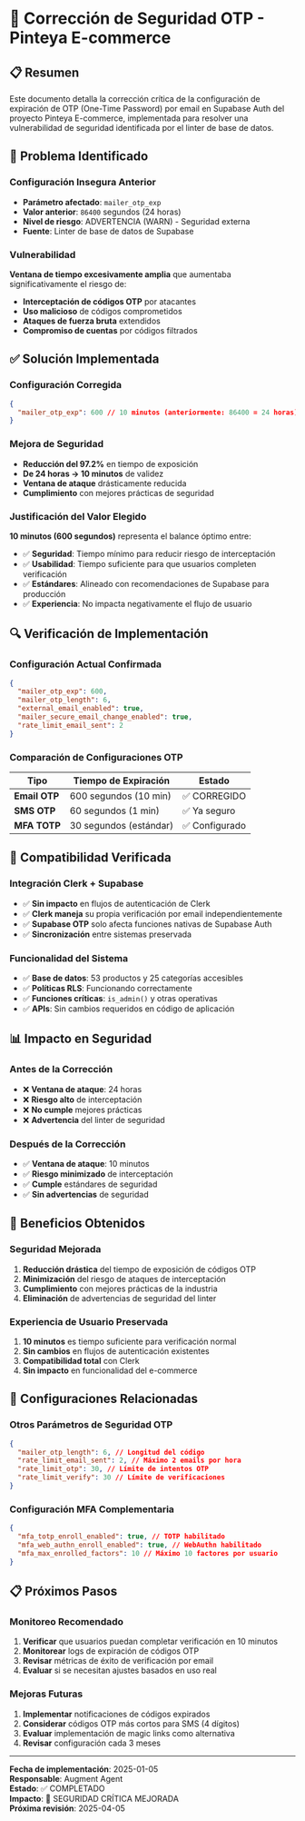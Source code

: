 # 📧 Corrección de Seguridad OTP - Pinteya E-commerce

## 📋 Resumen

Este documento detalla la corrección crítica de la configuración de expiración de OTP (One-Time Password) por email en Supabase Auth del proyecto Pinteya E-commerce, implementada para resolver una vulnerabilidad de seguridad identificada por el linter de base de datos.

## 🚨 Problema Identificado

### Configuración Insegura Anterior

- **Parámetro afectado**: `mailer_otp_exp`
- **Valor anterior**: `86400` segundos (24 horas)
- **Nivel de riesgo**: ADVERTENCIA (WARN) - Seguridad externa
- **Fuente**: Linter de base de datos de Supabase

### Vulnerabilidad

**Ventana de tiempo excesivamente amplia** que aumentaba significativamente el riesgo de:

- **Interceptación de códigos OTP** por atacantes
- **Uso malicioso** de códigos comprometidos
- **Ataques de fuerza bruta** extendidos
- **Compromiso de cuentas** por códigos filtrados

## ✅ Solución Implementada

### Configuración Corregida

```json
{
  "mailer_otp_exp": 600 // 10 minutos (anteriormente: 86400 = 24 horas)
}
```

### Mejora de Seguridad

- **Reducción del 97.2%** en tiempo de exposición
- **De 24 horas → 10 minutos** de validez
- **Ventana de ataque** drásticamente reducida
- **Cumplimiento** con mejores prácticas de seguridad

### Justificación del Valor Elegido

**10 minutos (600 segundos)** representa el balance óptimo entre:

- ✅ **Seguridad**: Tiempo mínimo para reducir riesgo de interceptación
- ✅ **Usabilidad**: Tiempo suficiente para que usuarios completen verificación
- ✅ **Estándares**: Alineado con recomendaciones de Supabase para producción
- ✅ **Experiencia**: No impacta negativamente el flujo de usuario

## 🔍 Verificación de Implementación

### Configuración Actual Confirmada

```json
{
  "mailer_otp_exp": 600,
  "mailer_otp_length": 6,
  "external_email_enabled": true,
  "mailer_secure_email_change_enabled": true,
  "rate_limit_email_sent": 2
}
```

### Comparación de Configuraciones OTP

| Tipo          | Tiempo de Expiración   | Estado         |
| ------------- | ---------------------- | -------------- |
| **Email OTP** | 600 segundos (10 min)  | ✅ CORREGIDO   |
| **SMS OTP**   | 60 segundos (1 min)    | ✅ Ya seguro   |
| **MFA TOTP**  | 30 segundos (estándar) | ✅ Configurado |

## 🔧 Compatibilidad Verificada

### Integración Clerk + Supabase

- ✅ **Sin impacto** en flujos de autenticación de Clerk
- ✅ **Clerk maneja** su propia verificación por email independientemente
- ✅ **Supabase OTP** solo afecta funciones nativas de Supabase Auth
- ✅ **Sincronización** entre sistemas preservada

### Funcionalidad del Sistema

- ✅ **Base de datos**: 53 productos y 25 categorías accesibles
- ✅ **Políticas RLS**: Funcionando correctamente
- ✅ **Funciones críticas**: `is_admin()` y otras operativas
- ✅ **APIs**: Sin cambios requeridos en código de aplicación

## 📊 Impacto en Seguridad

### Antes de la Corrección

- ❌ **Ventana de ataque**: 24 horas
- ❌ **Riesgo alto** de interceptación
- ❌ **No cumple** mejores prácticas
- ❌ **Advertencia** del linter de seguridad

### Después de la Corrección

- ✅ **Ventana de ataque**: 10 minutos
- ✅ **Riesgo minimizado** de interceptación
- ✅ **Cumple** estándares de seguridad
- ✅ **Sin advertencias** de seguridad

## 🎯 Beneficios Obtenidos

### Seguridad Mejorada

1. **Reducción drástica** del tiempo de exposición de códigos OTP
2. **Minimización** del riesgo de ataques de interceptación
3. **Cumplimiento** con mejores prácticas de la industria
4. **Eliminación** de advertencias de seguridad del linter

### Experiencia de Usuario Preservada

1. **10 minutos** es tiempo suficiente para verificación normal
2. **Sin cambios** en flujos de autenticación existentes
3. **Compatibilidad total** con Clerk
4. **Sin impacto** en funcionalidad del e-commerce

## 🔧 Configuraciones Relacionadas

### Otros Parámetros de Seguridad OTP

```json
{
  "mailer_otp_length": 6, // Longitud del código
  "rate_limit_email_sent": 2, // Máximo 2 emails por hora
  "rate_limit_otp": 30, // Límite de intentos OTP
  "rate_limit_verify": 30 // Límite de verificaciones
}
```

### Configuración MFA Complementaria

```json
{
  "mfa_totp_enroll_enabled": true, // TOTP habilitado
  "mfa_web_authn_enroll_enabled": true, // WebAuthn habilitado
  "mfa_max_enrolled_factors": 10 // Máximo 10 factores por usuario
}
```

## 📋 Próximos Pasos

### Monitoreo Recomendado

1. **Verificar** que usuarios puedan completar verificación en 10 minutos
2. **Monitorear** logs de expiración de códigos OTP
3. **Revisar** métricas de éxito de verificación por email
4. **Evaluar** si se necesitan ajustes basados en uso real

### Mejoras Futuras

1. **Implementar** notificaciones de códigos expirados
2. **Considerar** códigos OTP más cortos para SMS (4 dígitos)
3. **Evaluar** implementación de magic links como alternativa
4. **Revisar** configuración cada 3 meses

---

**Fecha de implementación**: 2025-01-05  
**Responsable**: Augment Agent  
**Estado**: ✅ COMPLETADO  
**Impacto**: 🔐 SEGURIDAD CRÍTICA MEJORADA  
**Próxima revisión**: 2025-04-05

